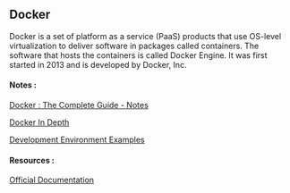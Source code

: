 ## Docker

Docker is a set of platform as a service (PaaS) products that use OS-level virtualization to deliver software in packages called containers. The software that hosts the containers is called Docker Engine. It was first started in 2013 and is developed by Docker, Inc.

#### Notes :

[Docker : The Complete Guide - Notes](sgrider/index.md)

[Docker In Depth](docker_in_depth/index.md)

[Development Environment Examples](dev_env.md)

#### Resources :

[Official Documentation](https://docs.docker.com/)

